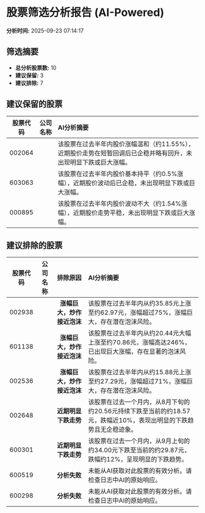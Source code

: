 # 股票筛选分析报告 (AI-Powered)

**分析时间:** 2025-09-23 07:14:17

## 筛选摘要

- **总分析股票数:** 10
- **建议保留:** 3
- **建议排除:** 7

## 建议保留的股票

| 股票代码 | 公司名称 | AI分析摘要 |
|:---:|:---:|:---|
| 002064 |  | 该股票在过去半年内股价涨幅温和（约11.55%），近期股价走势在短暂回调后已企稳并略有回升，未出现明显下跌或巨大涨幅。 |
| 603063 |  | 该股票在过去半年内股价基本持平（约0.5%涨幅），近期股价波动后已企稳，未出现明显下跌或巨大涨幅。 |
| 000895 |  | 该股票在过去半年内股价波动不大（约1.54%涨幅），近期股价走势平稳，未出现明显下跌或巨大涨幅。 |

## 建议排除的股票

| 股票代码 | 公司名称 | 排除原因 | AI分析摘要 |
|:---:|:---:|:---:|:---|
| 002938 |  | **涨幅巨大，炒作接近泡沫** | 该股票在过去半年内从约35.85元上涨至约62.97元，涨幅超过75%，涨幅巨大，存在潜在泡沫风险。 |
| 601138 |  | **涨幅巨大，炒作接近泡沫** | 该股票在过去半年内从约20.44元大幅上涨至约70.86元，涨幅高达246%，已出现巨大涨幅，存在显著的泡沫风险。 |
| 002536 |  | **涨幅巨大，炒作接近泡沫** | 该股票在过去半年内从约15.88元上涨至约27.29元，涨幅超过71%，涨幅巨大，存在潜在泡沫风险。 |
| 002648 |  | **近期明显下跌走势** | 该股票在过去一个月内，从8月下旬的约20.56元持续下跌至当前的约18.57元，跌幅近10%，表现出明显的下跌趋势且无企稳迹象。 |
| 600301 |  | **近期明显下跌走势** | 该股票在过去一个月内，从9月上旬的约34.00元下跌至当前的约29.87元，跌幅约12%，呈现明显的下跌趋势。 |
| 600519 |  | **分析失败** | 未能从AI获取对此股票的有效分析。请检查日志中AI的原始响应。 |
| 600298 |  | **分析失败** | 未能从AI获取对此股票的有效分析。请检查日志中AI的原始响应。 |
